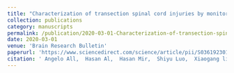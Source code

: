 ```yaml
---
title: "Characterization of transection spinal cord injuries by monitoring somatosensory evoked potentials and motor behavior"
collection: publications
category: manuscripts
permalink: /publication/2020-03-01-Characterization-of-transection-spinal-cord-injuries-by-monitoring-somatosensory-evoked-potentials-and-motor-behavior
date: 2020-03-01
venue: 'Brain Research Bulletin'
paperurl: 'https://www.sciencedirect.com/science/article/pii/S0361923019306732'
citation: ' Angelo All,  Hasan Al,  Hasan Mir,  Shiyu Luo,  Xiaogang liu, &quot;Characterization of transection spinal cord injuries by monitoring somatosensory evoked potentials and motor behavior.&quot; Brain Research Bulletin, 2020.'
---
```

